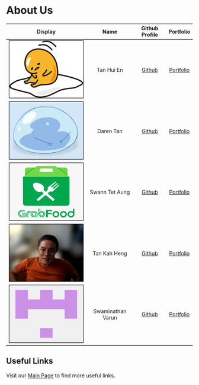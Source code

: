 # About Us

Display | Name | Github Profile | Portfolio 
--------|:----:|:--------------:|:---------:
![](Display_Images/Gudetama.png) | Tan Hui En | [Github](https://github.com/huien77) | [Portfolio](team/huien77.md)
![](Display_Images/Rimuru.png) | Daren Tan | [Github](https://github.com/DJ-Tan) | [Portfolio](team/dj-tan.md)
![](Display_Images/GrabFood.png) | Swann Tet Aung | [Github](https://github.com/STAung07) | [Portfolio](team/staung07.md)
![](Display_Images/KahHeng.png) | Tan Kah Heng | [Github](https://github.com/kahhe) | [Portfolio](team/kahhe.md)
![](Display_Images/Flerovious.png) | Swaminathan Varun | [Github](https://github.com/flerovious) | [Portfolio](team/flerovious.md)

## Useful Links

Visit our [Main Page](README.md) to find more useful links.